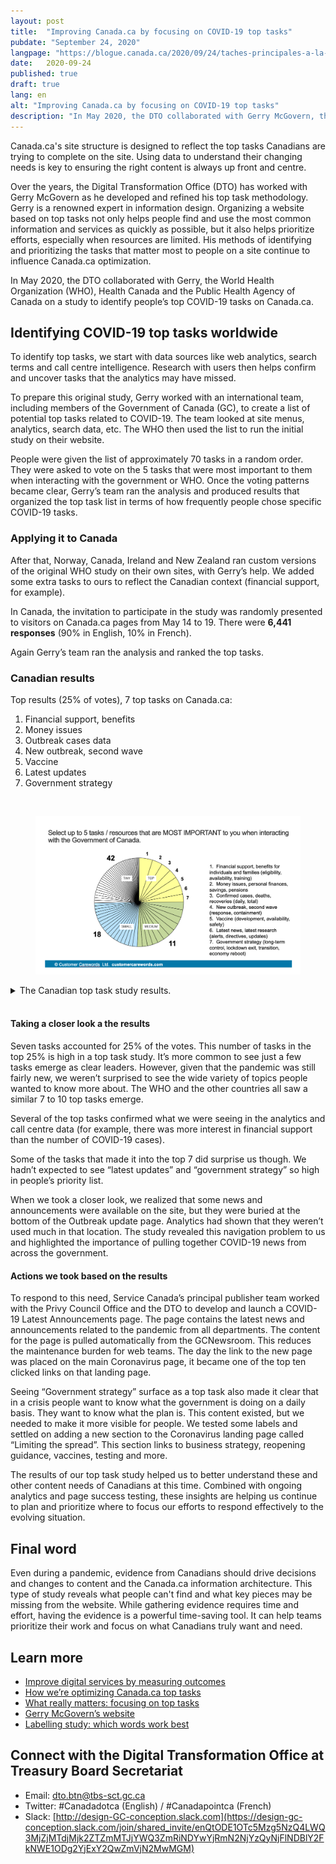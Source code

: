 ```yaml
---
layout: post
title:  "Improving Canada.ca by focusing on COVID-19 top tasks"
pubdate: "September 24, 2020"
langpage: "https://blogue.canada.ca/2020/09/24/taches-principales-a-la-COVID-19.html"
date:   2020-09-24
published: true
draft: true
lang: en
alt: "Improving Canada.ca by focusing on COVID-19 top tasks"
description: "In May 2020, the DTO collaborated with Gerry McGovern, the World Health Organization (WHO), Health Canada and the Public Health Agency of Canada on a study to identify people’s top COVID-19 tasks on Canada.ca."
---
```

Canada.ca's site structure is designed to reflect the top tasks Canadians are trying to complete on the site. Using data to understand their changing needs is key to ensuring the right content is always up front and centre.

Over the years, the Digital Transformation Office (DTO) has worked with Gerry McGovern as he developed and refined his top task methodology. Gerry is a renowned expert in information design. Organizing a website based on top tasks not only helps people find and use the most common information and services as quickly as possible, but it also helps prioritize efforts, especially when resources are limited. His methods of identifying and prioritizing the tasks that matter most to people on a site continue to influence Canada.ca optimization. 

In May 2020, the DTO collaborated with Gerry, the World Health Organization (WHO), Health Canada and the Public Health Agency of Canada on a study to identify people’s top COVID-19 tasks on Canada.ca. 

## Identifying COVID-19 top tasks worldwide

To identify top tasks, we start with data sources like web analytics, search terms and call centre intelligence. Research with users then helps confirm and uncover tasks that the analytics may have missed.

To prepare this original study, Gerry worked with an international team, including members of the Government of Canada (GC), to create a list of potential top tasks related to COVID-19. The team looked at site menus, analytics, search data, etc. The WHO then used the list to run the initial study on their website. 

People were given the list of approximately 70 tasks in a random order. They were asked to vote on the 5 tasks that were most important to them when interacting with the government or WHO. Once the voting patterns became clear, Gerry’s team  ran the analysis and produced results that organized the top task list  in terms of how frequently people chose specific COVID-19 tasks.

### Applying it to Canada

After that, Norway, Canada, Ireland and New Zealand ran custom versions of the original WHO study on their own sites, with Gerry’s help. We added some extra tasks to ours to reflect the Canadian context (financial support, for example). 

In Canada, the invitation to participate in the study was randomly presented to visitors on Canada.ca pages from May 14 to 19. There were **6,441 responses** (90% in English, 10% in French). 

Again Gerry’s team ran the analysis and ranked the top tasks. 

### Canadian results

Top results (25% of votes), 7 top tasks on Canada.ca:

1. Financial support, benefits	
2. Money issues
3. Outbreak cases data 
4. New outbreak, second wave
5. Vaccine
6. Latest updates
7. Government strategy

<br><figure>
<img class="img-responsive border" alt=" A pie chart shows 7 tasks received the top 25% of votes. The chart shows the next 25% of votes were spread over 11 tasks, then 18 tasks and the final 25% of votes were spread over 42 tasks."
 src="/images/top-task.png" width="700" >
</figure>
<details>
<summary>The Canadian top task study results.</summary>
<h3>Select up to 5 tasks / resources that are MOST IMPORTANT to you when interacting with the Government of Canada.</h3>
<ol>
<li> Financial support, benefits for individuals and families (eligibility, availability, training)</li>
<li>Money issues, personal finances, savings, pensions</li>
<li>Confirmed cases, deaths, recoveries (daily, total) </li>
<li>New outbreak, second wave (response, containment) </li>
<li>Vaccine (development, availability, safety) </li>
<li>Latest news, latest research (alerts, directives, updates) </li>
<li>Government strategy (long-term control, lockdown exit, transition, economy reboot) </li>
</ol>
</details>
<br>

#### Taking a closer look a the results

Seven tasks accounted for 25% of the votes. This number of tasks in the top 25% is high in a top task study. It’s more common to see just a few tasks emerge as clear leaders. However, given that the pandemic was still fairly new, we weren’t surprised to see the wide variety of topics people wanted to know more about. The WHO and the other countries all saw a similar 7 to 10 top tasks emerge.

Several of the top tasks confirmed what we were seeing in the analytics and call centre data (for example, there was more interest in financial support than the number of COVID-19 cases).

Some of the tasks that made it into the top 7 did surprise us though. We hadn’t expected  to see “latest updates” and “government strategy” so high in people’s priority list. 

When we took a closer look, we realized that some news and announcements were available on the site, but they were buried at the bottom of the Outbreak update page. Analytics had shown that they weren’t used much in that location. The study revealed this navigation problem to us and highlighted the importance of pulling together COVID-19 news from across the government.

#### Actions we took based on the results

To respond to this need, Service Canada’s principal publisher team worked with the Privy Council Office and the DTO to develop and launch a COVID-19 Latest Announcements page. The page contains the latest news and announcements related to the pandemic from all departments. The content for the page is pulled automatically from the GCNewsroom. This reduces the maintenance burden for web teams. The day the link to the new page was placed on the main Coronavirus page, it became one of the top ten clicked links on that landing page. 

Seeing “Government strategy” surface as a top task also made it clear that in a crisis people want to know what the government is doing on a daily basis. They want to know what the plan is. This content existed, but we needed to make it more visible for people. We tested some labels and settled on adding a new section to the Coronavirus landing page called “Limiting the spread”. This section links to business strategy, reopening guidance, vaccines, testing and more. 

The results of our top task study helped us to better understand these and other content needs of Canadians at this time. Combined with ongoing analytics and page success testing, these insights are helping us continue to plan and prioritize where to focus our efforts to respond effectively to the  evolving situation. 

## Final word

Even during a pandemic, evidence from Canadians should drive decisions and changes to content and the Canada.ca information architecture. This type of study reveals what people can't find and what key pieces may be missing from the website. While gathering evidence requires time and effort, having the evidence is a powerful time-saving tool. It can help teams prioritize their work and focus on what Canadians truly want and need.

## Learn more

* [Improve digital services by measuring outcomes](https://blog.canada.ca/2018/02/23/Improve-digital-services-measuring-outcomes.html)
* [How we’re optimizing Canada.ca top tasks](https://blog.canada.ca/2017/12/12/optimization-overview.html)
* [What really matters: focusing on top tasks](https://alistapart.com/article/what-really-matters-focusing-on-top-tasks)
* [Gerry McGovern’s website](http://www.gerrymcgovern.com/)
* [Labelling study: which words work best](https://blog.canada.ca/2020/10/02/labelling-study.html)

## Connect with the Digital Transformation Office at Treasury Board Secretariat

* Email: [dto.btn@tbs-sct.gc.ca](mailto:dto.btn@tbs-sct.gc.ca)
* Twitter: #Canadadotca (English) / #Canadapointca (French)
* Slack: [http://design-GC-conception.slack.com](https://design-gc-conception.slack.com/join/shared_invite/enQtODE1OTc5Mzg5NzQ4LWQ3MjZjMTdjMjk2ZTZmMTJjYWQ3ZmRiNDYwYjRmN2NjYzQyNjFlNDBlY2FkNWE1ODg2YjExY2QwZmVjN2MwMGM)
